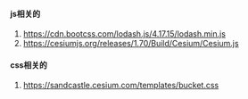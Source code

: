 
#### js相关的
1. https://cdn.bootcss.com/lodash.js/4.17.15/lodash.min.js
2. https://cesiumjs.org/releases/1.70/Build/Cesium/Cesium.js


#### css相关的
1. https://sandcastle.cesium.com/templates/bucket.css